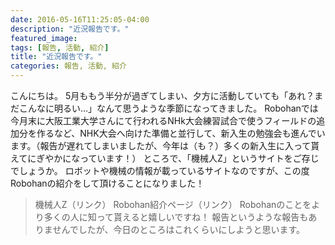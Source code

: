 ```yaml
---
date: 2016-05-16T11:25:05-04:00
description: "近況報告です。"
featured_image: 
tags: [報告, 活動, 紹介]
title: "近況報告です。"
categories: 報告, 活動, 紹介
---
```


こんにちは。
5月ももう半分が過ぎてしまい、夕方に活動していても「あれ？まだこんなに明るい…」なんて思うような季節になってきました。
Robohanでは今月末に大阪工業大学さんにて行われるNHk大会練習試合で使うフィールドの追加分を作るなど、NHK大会へ向けた準備と並行して、新入生の勉強会も進んでいます。（報告が遅れてしまいましたが、今年は（も？）多くの新入生に入って貰えてにぎやかになっています！）
ところで、「機械人Z」というサイトをご存じでしょうか。
ロボットや機械の情報が載っているサイトなのですが、この度Robohanの紹介をして頂けることになりました！
>機械人Z（リンク）
>Robohan紹介ページ（リンク）
Robohanのことをより多くの人に知って貰えると嬉しいですね！
報告というような報告もありませんでしたが、今日のところはこれくらいにしようと思います。

